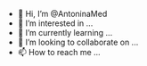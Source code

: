 - 👋 Hi, I’m @AntoninaMed
- 👀 I’m interested in ...
- 🌱 I’m currently learning ...
- 💞️ I’m looking to collaborate on ...
- 📫 How to reach me ...

<!---
AntoninaMed/AntoninaMed is a ✨ special ✨ repository because its `README.md` (this file) appears on your GitHub profile.
You can click the Preview link to take a look at your changes.
--->
